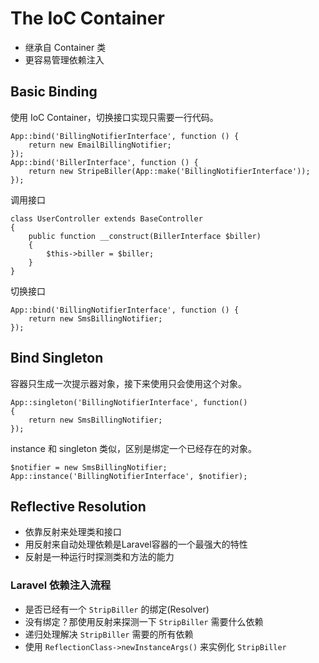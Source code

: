 # The IoC Container
* 继承自 Container 类
* 更容易管理依赖注入

## Basic Binding
使用 IoC Container，切换接口实现只需要一行代码。
```
App::bind('BillingNotifierInterface', function () {
    return new EmailBillingNotifier;
});
App::bind('BillerInterface', function () {
    return new StripeBiller(App::make('BillingNotifierInterface'));
});
```

调用接口
```
class UserController extends BaseController
{
    public function __construct(BillerInterface $biller)
    {
        $this->biller = $biller;
    }
}
```

切换接口
```
App::bind('BillingNotifierInterface', function () {
    return new SmsBillingNotifier;
});
```

## Bind Singleton
容器只生成一次提示器对象，接下来使用只会使用这个对象。
```
App::singleton('BillingNotifierInterface', function()
{
    return new SmsBillingNotifier;
});
```

instance 和 singleton 类似，区别是绑定一个已经存在的对象。
```
$notifier = new SmsBillingNotifier;
App::instance('BillingNotifierInterface', $notifier);
```

## Reflective Resolution
* 依靠反射来处理类和接口
* 用反射来自动处理依赖是Laravel容器的一个最强大的特性
* 反射是一种运行时探测类和方法的能力

### Laravel 依赖注入流程
* 是否已经有一个 `StripBiller` 的绑定(Resolver)
* 没有绑定？那使用反射来探测一下 `StripBiller` 需要什么依赖
* 递归处理解决 `StripBiller` 需要的所有依赖
* 使用 `ReflectionClass->newInstanceArgs()` 来实例化 `StripBiller`
